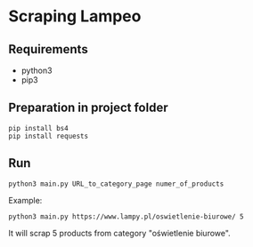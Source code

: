 # Scraping Lampeo

## Requirements
- python3
- pip3
## Preparation in project folder
```
pip install bs4
pip install requests
```
## Run
```
python3 main.py URL_to_category_page numer_of_products
```
Example:
```
python3 main.py https://www.lampy.pl/oswietlenie-biurowe/ 5
```
It will scrap 5 products from category "oświetlenie biurowe".